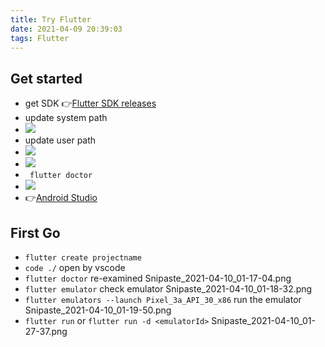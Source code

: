 ```yaml
---
title: Try Flutter
date: 2021-04-09 20:39:03
tags: Flutter
---
```


## Get started
- get SDK 👉[Flutter SDK releases](https://flutter.dev/docs/development/tools/sdk/releases)
- update system path
- ![](/images/tryflutter/Snipaste_2021-04-09_20-44-44.png)
- update user path
- ![](/images/tryflutter/Snipaste_2021-04-09_20-45-40.png)
- ![](/images/tryflutter/Snipaste_2021-04-09_20-46-04.png)
- ` flutter doctor`
- ![](/images/tryflutter/Snipaste_2021-04-09_20-50-12.png)
- 👉[Android Studio](https://developer.android.com/studio/index.html)
<!-- more -->

## First Go
- `flutter create projectname`
- `code ./` open by vscode
- `flutter doctor` re-examined
Snipaste_2021-04-10_01-17-04.png
- `flutter emulator` check emulator
Snipaste_2021-04-10_01-18-32.png
- `flutter emulators --launch Pixel_3a_API_30_x86` run the emulator
Snipaste_2021-04-10_01-19-50.png
- `flutter run` or `flutter run -d <emulatorId>`
Snipaste_2021-04-10_01-27-37.png